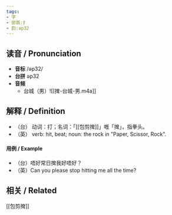 ```yaml
---
tags:
- 字
- 部首:扌
- 韵:ǝp32
---
```


## __读音__ / Pronunciation

- __音标__ /ǝp32/
- __台拼__ ǝp32
- __音频__
	- 台城（男）![[𢱕-台城-男.m4a]]

## 解释 / Definition

- （台） 动词：打；名词：「[[包剪𢱕]]」嘅「𢱕」，指拳头。
- （英） verb: hit, beat; noun: the rock in "Paper, Scissor, Rock".

#### 用例 / Example 

- （台）唔好常日𢱕我好唔好？
- （英）Can you please stop hitting me all the time?

## 相关 / Related

[[包剪𢱕]]